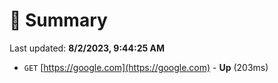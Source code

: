 # 📖 Summary
Last updated: **8/2/2023, 9:44:25 AM**

- `GET` [https://google.com](https://google.com) - **Up** (203ms)
